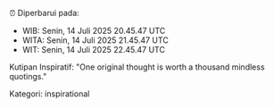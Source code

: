 ⏰ Diperbarui pada:
- WIB: Senin, 14 Juli 2025 20.45.47 UTC
- WITA: Senin, 14 Juli 2025 21.45.47 UTC
- WIT: Senin, 14 Juli 2025 22.45.47 UTC

Kutipan Inspiratif:
"One original thought is worth a thousand mindless quotings."


Kategori: inspirational

